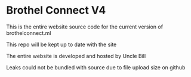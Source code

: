 # Brothel Connect V4
This is the entire website source code for the current version of brothelconnect.ml

This repo will be kept up to date with the site

The entire website is developed and hosted by Uncle Bill

Leaks could not be bundled with source due to file upload size on github
